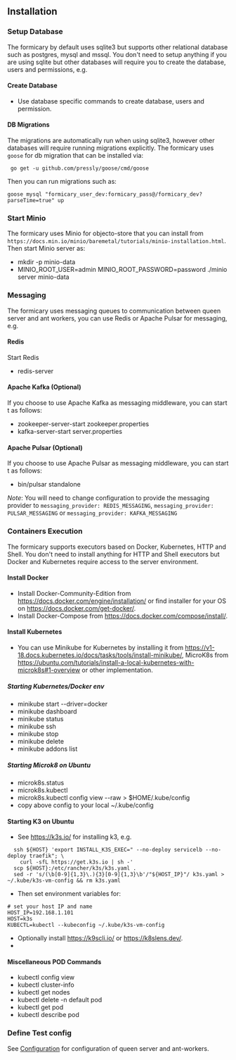 ## Installation

### Setup Database
The formicary by default uses sqlite3 but supports other relational database such as postgres, mysql and mssql. 
You don't need to setup anything if you are using sqlite but other databases will require you to create the database,
users and permissions, e.g.

#### Create Database
 - Use database specific commands to create database, users and permission.

#### DB Migrations
The migrations are automatically run when using sqlite3, however other databases will require running migrations explicitly.
The formicary uses `goose` for db migration that can be installed via:
```
 go get -u github.com/pressly/goose/cmd/goose
```
Then you can run migrations such as:
```
goose mysql "formicary_user_dev:formicary_pass@/formicary_dev?parseTime=true" up
```

### Start Minio
The formicary uses Minio for objecto-store that you can install from `https://docs.min.io/minio/baremetal/tutorials/minio-installation.html`.
Then start Minio server as:
 - mkdir -p minio-data
 - MINIO_ROOT_USER=admin MINIO_ROOT_PASSWORD=password ./minio server minio-data

### Messaging
The formicary uses messaging queues to communication between queen server and ant workers, you can use Redis or Apache Pulsar for messaging, e.g.
#### Redis
Start Redis
 - redis-server

#### Apache Kafka (Optional)
If you choose to use Apache Kafka as messaging middleware, you can start t as follows:
 -  zookeeper-server-start zookeeper.properties
 -  kafka-server-start server.properties

#### Apache Pulsar (Optional)
If you choose to use Apache Pulsar as messaging middleware, you can start t as follows:
 - bin/pulsar standalone

*Note*: You will need to change configuration to provide the messaging provider to `messaging_provider: REDIS_MESSAGING`, `messaging_provider: PULSAR_MESSAGING` or `messaging_provider: KAFKA_MESSAGING`

### Containers Execution
The formicary supports executors based on Docker, Kubernetes, HTTP and Shell. You don't need to install anything for HTTP and Shell executors but Docker and Kubernetes require access to the server environment.

#### Install Docker
 - Install Docker-Community-Edition from https://docs.docker.com/engine/installation/ or 
   find installer for your OS on https://docs.docker.com/get-docker/.
 - Install Docker-Compose from https://docs.docker.com/compose/install/.

#### Install Kubernetes
 - You can use Minikube for Kubernetes by installing it from https://v1-18.docs.kubernetes.io/docs/tasks/tools/install-minikube/,
 MicroK8s from https://ubuntu.com/tutorials/install-a-local-kubernetes-with-microk8s#1-overview or other implementation.

##### Starting Kubernetes/Docker env
 - minikube start --driver=docker
 - minikube dashboard
 - minikube status
 - minikube ssh
 - minikube stop
 - minikube delete
 - minikube addons list

##### Starting Microk8 on Ubuntu
 - microk8s.status
 - microk8s.kubectl
 - microk8s.kubectl config view --raw > $HOME/.kube/config
 - copy above config to your local ~/.kube/config

#### Starting K3 on Ubuntu
 - See https://k3s.io/ for installing k3, e.g.
```
  ssh ${HOST} 'export INSTALL_K3S_EXEC=" --no-deploy servicelb --no-deploy traefik"; \
    curl -sfL https://get.k3s.io | sh -'
  scp ${HOST}:/etc/rancher/k3s/k3s.yaml .
  sed -r 's/(\b[0-9]{1,3}\.){3}[0-9]{1,3}\b'/"${HOST_IP}"/ k3s.yaml > ~/.kube/k3s-vm-config && rm k3s.yaml
```
 - Then set environment variables for:
```
# set your host IP and name
HOST_IP=192.168.1.101
HOST=k3s
KUBECTL=kubectl --kubeconfig ~/.kube/k3s-vm-config
```
 - Optionally install https://k9scli.io/ or https://k8slens.dev/.
 -
#### Miscellaneous POD Commands
 - kubectl config view
 - kubectl cluster-info
 - kubectl get nodes
 - kubectl delete -n default pod <pod-name>
 - kubectl get pod
 - kubectl describe pod <pod-name>

### Define Test config
See [Configuration](configuration.md) for configuration of queen server and ant-workers.

